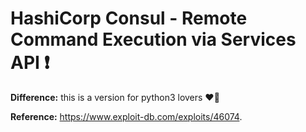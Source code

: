 # HashiCorp Consul - Remote Command Execution via Services API ❗

**Difference:** this is a version for python3 lovers ❤🐍

**Reference:** https://www.exploit-db.com/exploits/46074.
